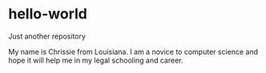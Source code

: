 # hello-world
Just another repository

My name is Chrissie from Louisiana. I am a novice to computer science and hope it will help me in my legal schooling and career.
